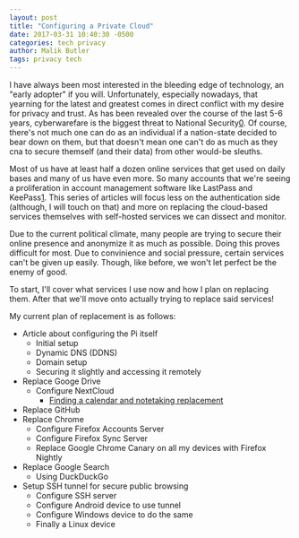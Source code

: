 ```yaml
---
layout: post
title: "Configuring a Private Cloud"
date: 2017-03-31 10:40:30 -0500
categories: tech privacy
author: Malik Butler
tags: privacy tech
---
```


I have always been most interested in the bleeding edge of technology, an "early adopter" if you will. Unfortunately, especially nowadays, that yearning for the latest and greatest comes in direct conflict with my desire for privacy and trust. As has been revealed over the course of the last 5-6 years, cyberwarefare is the biggest threat to National Security[0](https://www.intelligence.senate.gov/sites/default/files/wwt2016.pdf). Of course, there's not much one can do as an individual if a nation-state decided to bear down on them, but that doesn't mean one can't do as much as they cna to secure themself (and their data) from other would-be sleuths. 

Most of us have at least half a dozen online services that get used on daily bases and many of us have even more. So many accounts that we're seeing a proliferation in account management software like LastPass and KeePass[1](https://books.google.com/books?id=HPS9BAAAQBAJ&pg=PA65). This series of articles will focus less on the authentication side (although, I will touch on that) and more on replacing the cloud-based services themselves with self-hosted services we can dissect and monitor.

Due to the current political climate, many people are trying to secure their online presence and anonymize it as much as possible. Doing this proves difficult for most. Due to convinience and social pressure, certain services can't be given up easily. Though, like before, we won't let perfect be the enemy of good.

To start, I'll cover what services I use now and how I plan on replacing them. After that we'll move onto actually trying to replace said services!

My current plan of replacement is as follows:
- Article about configuring the Pi itself
  - Initial setup
  - Dynamic DNS (DDNS)
  - Domain setup
  - Securing it slightly and accessing it remotely
- Replace Googe Drive
  - Configure NextCloud
    - [Finding a calendar and notetaking replacement](../../10/30/drivin-me-crazy-keeping-me-sane.html)
- Replace GitHub
- Replace Chrome
  - Configure Firefox Accounts Server
  - Configure Firefox Sync Server
  - Replace Google Chrome Canary on all my devices with Firefox Nightly
- Replace Google Search
  - Using DuckDuckGo
- Setup SSH tunnel for secure public browsing
  - Configure SSH server
  - Configure Android device to use tunnel
  - Configure Windows device to do the same
  - Finally a Linux device

